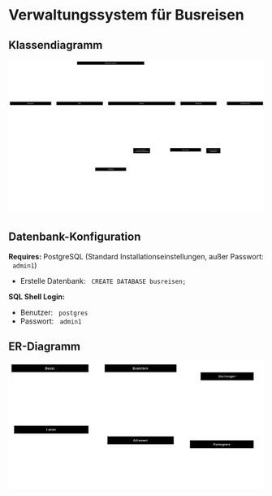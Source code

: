 # Verwaltungssystem für Busreisen

## Klassendiagramm
![UML Klassendiagramm](https://github.com/ZichaoIUStudy/Busreisen_OOP2_Referat/blob/main/UML_Klassendiagramm.png)

## Datenbank-Konfiguration

**Requires:** PostgreSQL (Standard Installationseinstellungen, außer Passwort: &nbsp; `admin1`)<br/>
* Erstelle Datenbank: &nbsp; `CREATE DATABASE busreisen;`

**SQL Shell Login:**
* Benutzer: &nbsp; `postgres`
* Passwort: &nbsp; `admin1`

## ER-Diagramm
![ER-Diagramm](https://github.com/ZichaoIUStudy/Busreisen_OOP2_Referat/blob/main/ER_Diagramm.png)
